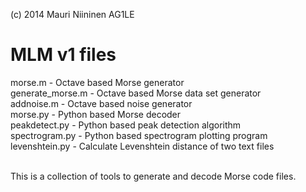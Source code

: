 (c) 2014  Mauri Niininen  AG1LE 

MLM v1 files
============

morse.m  			- Octave based Morse generator <br>
generate_morse.m 	- Octave based Morse data set generator <br>
addnoise.m			- Octave based noise generator <br>
morse.py 			- Python based Morse decoder <br>
peakdetect.py		- Python based peak detection algorithm <br>
spectrogram.py		- Python based spectrogram plotting program <br>
levenshtein.py		- Calculate Levenshtein distance of two text files <br><br>

This is a collection of tools to generate and decode Morse code files. 


